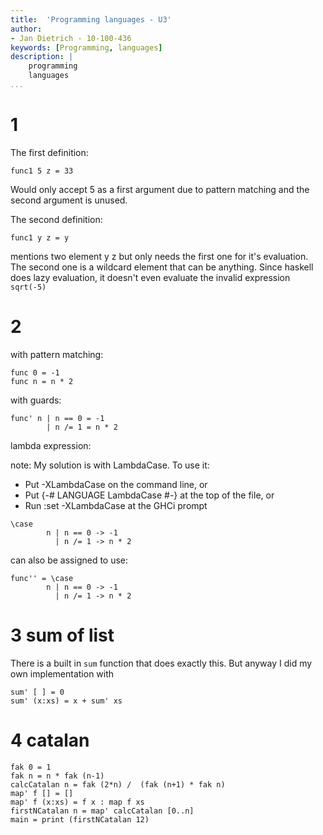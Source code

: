 ```yaml
---
title:  'Programming languages - U3'
author:
- Jan Dietrich - 10-100-436
keywords: [Programming, languages]
description: |
    programming
    languages
...
```



# 1

The first definition:

```
func1 5 z = 33
```

Would only accept 5 as a first argument due to pattern matching and the second argument is unused.

The second definition:

```
func1 y z = y
```

mentions two element y z but only needs the first one for it's evaluation. The second one is a wildcard element that can be anything. Since haskell does lazy evaluation, it doesn't even evaluate the invalid expression `sqrt(-5)`

# 2

with pattern matching:

```
func 0 = -1
func n = n * 2
```

with guards:

```
func' n | n == 0 = -1
        | n /= 1 = n * 2
```

lambda expression: 

note: My solution is with LambdaCase. To use it:

- Put -XLambdaCase on the command line, or
- Put {-# LANGUAGE LambdaCase #-} at the top of the file, or
- Run :set -XLambdaCase at the GHCi prompt

```
\case 
        n | n == 0 -> -1
          | n /= 1 -> n * 2
```

can also be assigned to use:
```
func'' = \case 
        n | n == 0 -> -1
          | n /= 1 -> n * 2
```

# 3 sum of list

There is a built in `sum` function that does exactly this. 
But anyway I did my own implementation with

```
sum' [ ] = 0 
sum' (x:xs) = x + sum' xs
```

# 4 catalan

```
fak 0 = 1
fak n = n * fak (n-1)
calcCatalan n = fak (2*n) /  (fak (n+1) * fak n)
map' f [] = []
map' f (x:xs) = f x : map f xs
firstNCatalan n = map' calcCatalan [0..n]
main = print (firstNCatalan 12)
```
